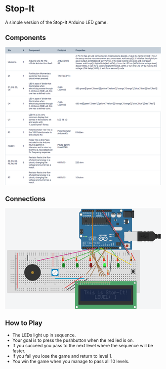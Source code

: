 # Stop-It
A simple version of the Stop-It Arduino LED game.

## Components

![alt Components-1](https://github.com/marianodato/Stop-It/blob/master/img/Components-1.png)
![alt Components-2](https://github.com/marianodato/Stop-It/blob/master/img/Components-2.png)

## Connections

![alt Connections](https://github.com/marianodato/Stop-It/blob/master/img/Connections.png)

## How to Play

- The LEDs light up in sequence. 
- Your goal is to press the pushbutton when the red led is on. 
- If you succeed you pass to the next level where the sequence will be faster. 
- If you fail you lose the game and return to level 1. 
- You win the game when you manage to pass all 10 levels.
